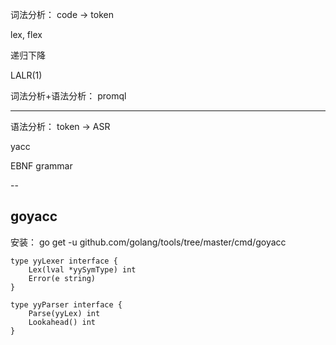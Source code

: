 


词法分析： code -> token

lex, flex 

递归下降

LALR(1)

词法分析+语法分析： promql

---

语法分析： token -> ASR

yacc


EBNF grammar



--

## goyacc

安装： go get -u github.com/golang/tools/tree/master/cmd/goyacc

```
type yyLexer interface {
	Lex(lval *yySymType) int
	Error(e string)
}

type yyParser interface {
	Parse(yyLex) int
	Lookahead() int
}
```
